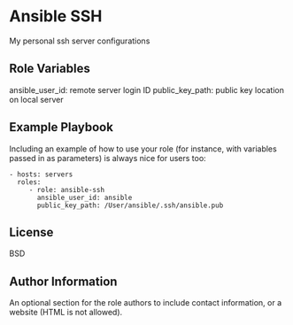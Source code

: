 Ansible SSH
=========

My personal ssh server configurations

Role Variables
--------------

ansible_user_id: remote server login ID
public_key_path: public key location on local server


Example Playbook
----------------

Including an example of how to use your role (for instance, with variables passed in as parameters) is always nice for users too:

    - hosts: servers
      roles:
         - role: ansible-ssh
           ansible_user_id: ansible
           public_key_path: /User/ansible/.ssh/ansible.pub

License
-------

BSD

Author Information
------------------

An optional section for the role authors to include contact information, or a website (HTML is not allowed).
